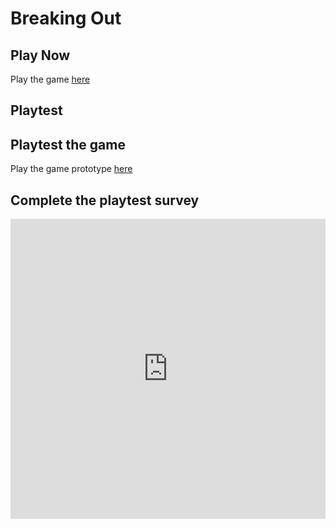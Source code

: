 # Breaking Out


## Play Now
Play the game [here](https://pp21dc.github.io/IASC1P04/final_build/TwineGameFinal.html)
## Playtest

## Playtest the game

Play the game prototype [here](https://pp21dc.github.io/IASC1P04/playtest/TwineGamePrototype(1).html)

## Complete the playtest survey
<iframe width="640px" height= "480px" src= "https://forms.office.com/Pages/ResponsePage.aspx?id=FRGudvwe8kqlNuKyRDrxoCfAuPQcGv5AksDos9tE9zRUNUUxNjBJRTJIOEI2TEFaN0tCSUpXQkI2NS4u&embed=true" frameborder= "0" marginwidth= "0" marginheight= "0" style= "border: none; max-width:100%; max-height:100vh" allowfullscreen webkitallowfullscreen mozallowfullscreen msallowfullscreen> </iframe>
